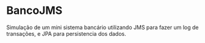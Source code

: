 # BancoJMS
Simulação de um mini sistema bancário utilizando JMS para fazer um log de transações, e JPA para persistencia dos dados.
